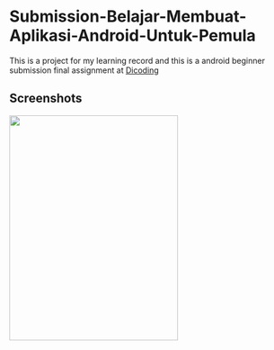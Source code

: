 # Submission-Belajar-Membuat-Aplikasi-Android-Untuk-Pemula
This is a project for my learning record and this is a android beginner submission final assignment at [Dicoding](http://dicoding.com)
## Screenshots
<img src="https://user-images.githubusercontent.com/60538702/110906005-f022fa80-833d-11eb-879a-c17490139cff.jpg" width="300" height="400">
